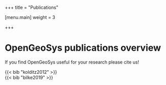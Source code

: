 +++
title = "Publications"

[menu.main]
weight = 3

+++

<h1 class="sm:text-3xl text-2xl font-medium title-font mb-2 text-gray-900">OpenGeoSys publications overview</h1>
<p class="lg:w-1/2 w-full leading-relaxed text-base">If you find OpenGeoSys useful for your research please cite us!</p>

<div class="bg-brand-50 rounded-lg p-2 mb-4">
{{< bib "kolditz2012" >}}
</div>

<div class="bg-brand-50 rounded-lg shadow p-2 mb-4">
{{< bib "bilke2019" >}}
</div>
